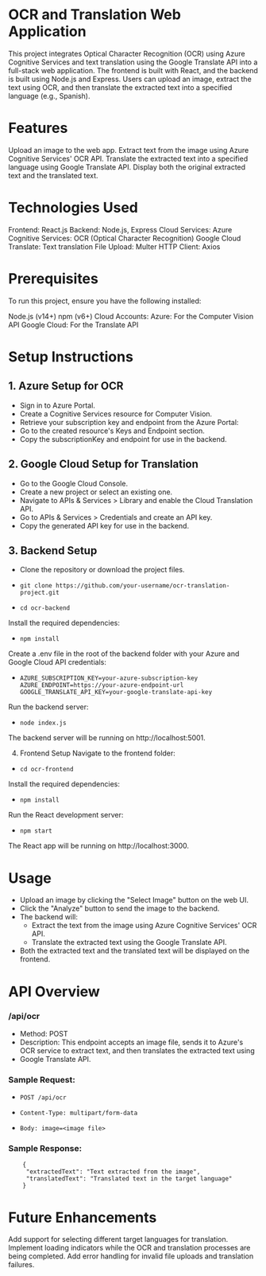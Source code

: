 # OCR and Translation Web Application
This project integrates Optical Character Recognition (OCR) using Azure Cognitive Services and text translation using the Google Translate API into a full-stack web application. The frontend is built with React, and the backend is built using Node.js and Express. Users can upload an image, extract the text using OCR, and then translate the extracted text into a specified language (e.g., Spanish).

# Features
Upload an image to the web app.
Extract text from the image using Azure Cognitive Services' OCR API.
Translate the extracted text into a specified language using Google Translate API.
Display both the original extracted text and the translated text.
# Technologies Used
Frontend: React.js
Backend: Node.js, Express
Cloud Services:
Azure Cognitive Services: OCR (Optical Character Recognition)
Google Cloud Translate: Text translation
File Upload: Multer
HTTP Client: Axios
# Prerequisites
To run this project, ensure you have the following installed:

Node.js (v14+)
npm (v6+)
Cloud Accounts:
Azure: For the Computer Vision API
Google Cloud: For the Translate API
# Setup Instructions
## 1. Azure Setup for OCR
  - Sign in to Azure Portal.
  - Create a Cognitive Services resource for Computer Vision.
  - Retrieve your subscription key and endpoint from the Azure Portal:
  - Go to the created resource's Keys and Endpoint section.
  - Copy the subscriptionKey and endpoint for use in the backend.
## 2. Google Cloud Setup for Translation
  - Go to the Google Cloud Console.
  - Create a new project or select an existing one.
  - Navigate to APIs & Services > Library and enable the Cloud Translation API.
  - Go to APIs & Services > Credentials and create an API key.
  - Copy the generated API key for use in the backend.
## 3. Backend Setup
  - Clone the repository or download the project files.
  -     git clone https://github.com/your-username/ocr-translation-project.git
  -     cd ocr-backend
Install the required dependencies:
  -     npm install
Create a .env file in the root of the backend folder with your Azure and Google Cloud API credentials:

  -     AZURE_SUBSCRIPTION_KEY=your-azure-subscription-key
        AZURE_ENDPOINT=https://your-azure-endpoint-url
        GOOGLE_TRANSLATE_API_KEY=your-google-translate-api-key
Run the backend server:
  -     node index.js
The backend server will be running on http://localhost:5001.

4. Frontend Setup
Navigate to the frontend folder:
 -     cd ocr-frontend
Install the required dependencies:
 -     npm install
Run the React development server:
 -     npm start
The React app will be running on http://localhost:3000.

# Usage
  -  Upload an image by clicking the "Select Image" button on the web UI.
  -  Click the "Analyze" button to send the image to the backend.
  -  The backend will:
     -  Extract the text from the image using Azure Cognitive Services' OCR API.
     -  Translate the extracted text using the Google Translate API.
  - Both the extracted text and the translated text will be displayed on the frontend.
# API Overview
### /api/ocr
  - Method: POST
  - Description: This endpoint accepts an image file, sends it to Azure's OCR service to extract text, and then translates the extracted text using 
  - Google Translate API.
### Sample Request:
  -     POST /api/ocr
  -     Content-Type: multipart/form-data
  -     Body: image=<image file>
### Sample Response:

        {
         "extractedText": "Text extracted from the image",
         "translatedText": "Translated text in the target language"
        }


# Future Enhancements
Add support for selecting different target languages for translation.
Implement loading indicators while the OCR and translation processes are being completed.
Add error handling for invalid file uploads and translation failures.
